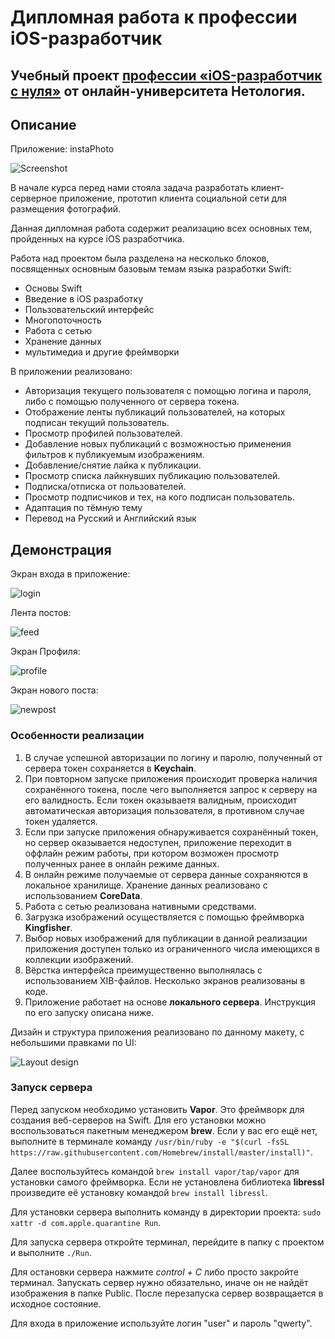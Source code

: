 # Дипломная работа к профессии iOS-разработчик 

## Учебный проект [профессии «iOS-разработчик с нуля»](https://netology.ru/programs/ios-developer) от онлайн-университета Нетология.

## Описание
 
Приложение: instaPhoto

![Screenshot](main.jpg)

В начале курса перед нами стояла задача разработать клиент-серверное приложение, прототип клиента социальной сети для размещения фотографий.

Данная дипломная работа содержит реализацию всех основных тем, пройденных на курсе iOS разработчика.

Работа над проектом была разделена на несколько блоков, посвященных основным базовым темам языка разработки Swift:

- Основы Swift
- Введение в iOS разработку
- Пользовательский интерфейс
- Многопоточность
- Работа с сетью
- Хранение данных
- мультимедиа и другие фреймворки

В приложении реализовано:

- Авторизация текущего пользователя с помощью логина и пароля, либо с помощью полученного от сервера токена.
- Отображение ленты публикаций пользователей, на которых подписан текущий пользователь.
- Просмотр профилей пользователей.
- Добавление новых публикаций с возможностью применения фильтров к публикуемым изображениям.
- Добавление/снятие лайка к публикации.
- Просмотр списка лайкнувших публикацию пользователей.
- Подписка/отписка от пользователей.
- Просмотр подписчиков и тех, на кого подписан пользователь.
- Адаптация по тёмную тему
- Перевод на Русский и Английский язык

## Демонстрация

Экран входа в приложение:

![login](https://github.com/EvgenLipilin/netology_Diplom/blob/master/login.gif)

Лента постов:

![feed](https://github.com/EvgenLipilin/netology_Diplom/blob/master/feed.gif)

Экран Профиля:

![profile](https://github.com/EvgenLipilin/netology_Diplom/blob/master/profile.gif)

Экран нового поста:

![newpost](https://github.com/EvgenLipilin/netology_Diplom/blob/master/newpost.gif)


### Особенности реализации

1. В случае успешной авторизации по логину и паролю, полученный от сервера токен сохраняется в **Keychain**.
2. При повторном запуске приложения происходит проверка наличия сохранённого токена, после чего выполняется запрос к серверу на его валидность. Если токен оказываетя валидным, происходит автоматическая авторизация пользователя, в противном случае токен удаляется.
3. Если при запуске приложения обнаруживается сохранённый токен, но сервер оказывается недоступен, приложение переходит в оффлайн режим работы, при котором возможен просмотр полученных ранее в онлайн режиме данных.
4. В онлайн режиме получаемые от сервера данные сохраняются в локальное хранилище. Хранение данных реализовано с использованием **CoreData**.
5. Работа с сетью реализована нативными средствами.
6. Загрузка изображений осуществляется с помощью фреймворка **Kingfisher**.
7. Выбор новых изображений для публикации в данной реализации приложения доступен только из ограниченного числа имеющихся в коллекции изображений.
8. Вёрстка интерфейса преимущественно выполнялась с использованием XIB-файлов. Несколько экранов реализованы в коде.
9. Приложение работает на основе **локального сервера**. Инструкция по его запуску описана ниже.

Дизайн и структура приложения реализовано по данному макету, с небольшими правками по UI:

![Layout design](https://github.com/EvgenLipilin/netology_Diplom/blob/master/maket.png)

### Запуск сервера

Перед запуском необходимо установить **Vapor**. Это фреймворк для создания веб-серверов на Swift. Для его установки можно воспользоваться пакетным менеджером **brew**. Если у вас его ещё нет, выполните в терминале команду `/usr/bin/ruby -e "$(curl -fsSL https://raw.githubusercontent.com/Homebrew/install/master/install)"`.

Далее воспользуйтесь командой `brew install vapor/tap/vapor` для установки самого фреймворка. Если не установлена библиотека **libressl** произведите её установку командой `brew install libressl`.

Для установки сервера выполнить команду в директории проекта: `sudo xattr -d com.apple.quarantine Run`.

Для запуска сервера откройте терминал, перейдите в папку с проектом и выполните `./Run`.

Для остановки сервера нажмите *сontrol + C* либо просто закройте терминал. Запускать сервер нужно обязательно, иначе он не найдёт изображения в папке Public. После перезапуска сервер возвращается в исходное состояние.

Для входа в приложение используйте логин "user" и пароль "qwerty".
